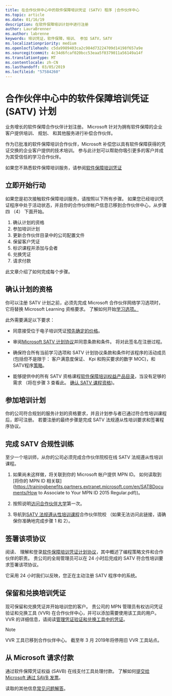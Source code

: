 ```yaml
---
title: 在合作伙伴中心中的软件保障培训凭证 (SATV) 程序 |合作伙伴中心
ms.topic: article
ms.date: 01/16/19
description: 在软件保障培训计划中进行注册
author: LauraBrenner
ms.author: labrenne
keywords: 培训凭证，软件保障，培训、 参加 SATV，SATV
ms.localizationpriority: medium
ms.openlocfilehash: c5da9989403ca2c984d73224709d14198f657a9e
ms.sourcegitcommit: 4c34d6fcaf020bcc53eaa5f0379011a56149a14f
ms.translationtype: MT
ms.contentlocale: zh-CN
ms.lasthandoff: 03/05/2019
ms.locfileid: "57584260"
---
```

# <a name="software-assurance-training-voucher-satv-program-in-partner-center"></a>合作伙伴中心中的软件保障培训凭证 (SATV) 计划

业务增长的软件保障合作伙伴计划注册。 Microsoft 针对为拥有软件保障的企业客户提供培训、 规划、 和其他服务进行补偿合作伙伴。 

作为已批准的软件保障培训合作伙伴，Microsoft 补偿您以具有软件保障获得的凭证交换的企业客户提供的技术培训。 参与此计划可以帮助你吸引更多的客户并成为其受信任的学习合作伙伴。

如果您不熟悉软件保障培训服务，请参阅[软件保障培训凭证 ](https://trainingbenefits.partners.extranet.microsoft.com/en/SATV/Pages/default.aspx)

## <a name="get-started"></a>立即开始行动

如果您是初次接触软件保障培训服务，请按照以下所有步骤。 如果您已经培训凭证程序中处于活动状态，并且你的合作伙伴帐户信息已移到合作伙伴中心，从步骤四 （4） 下面开始。 

1. 确认计划的资格
2. 参加培训计划
3. 更新合作伙伴目录中的公司配置文件
4. 保留客户凭证
5. 标识课程并添加与会者
6. 兑换凭证
7. 请求付款

此文章介绍了如何完成每个步骤。

## <a name="confirm-program-eligibility"></a>确认计划的资格

你可以注册 SATV 计划之前，必须先完成 Microsoft 合作伙伴网络学习选项时，它将替换 Microsoft Learning 资格要求。 了解如何开始[学习选项。](https://partner.microsoft.com/en-US/marketing/details/learning-option-enrollment#/)

此外需要满足以下要求：

- 同意接受位于电子培训凭证[预先确定的价格](https://partner.microsoft.com/en-US/membership/satv-voucher-pricing)。

- 审阅[Microsoft SATV 计划协议](https://aka.ms/satv_legal_agreement)并同意条款和条件。 将对此签名在注册过程。 

- 确保符合所有当前学习选项和 SATV 计划协议条款和条件时该程序的活动成员 (包括但不是限于： 客户满意度保证、 Kpi 和购买要求的数字 MOC)，和 SATV程序[策略](https://trainingbenefits.partners.extranet.microsoft.com/en/SATV/Pages/ProgramPolicies.aspx)。

- 能够提供中的所有 SATV 资格课程[软件保障培训权益产品目录](https://aka.ms/SATV_catalog)，当没有足够的需求 （将在步骤 3 查看此。 [确认 SATV 课程资格](https://trainingbenefits.partners.extranet.microsoft.com/en/SATV/Pages/ConfirmEligibility.aspx))。

## <a name="enroll-in-the-training-program"></a>参加培训计划

你的公司符合规划的服务计划的资格要求，并且计划参与者已通过符合性培训课程后，即可注册。 若要注册的最终步骤是完成 SATV 法规遵从性培训要求和签署程序协议。  

## <a name="complete-the-satv-compliance-training"></a>完成 SATV 合规性训练

至少一个培训师，从你的公司必须完成合作伙伴院校在线 SATV 法规遵从性培训课程。
 
1. 如果尚未这样做，将关联到你的 Microsoft 帐户提供 MPN ID。 如何读取到[将你的 MPN ID 相关联](https://trainingbenefits.partners.extranet.microsoft.com/en/SATBDocuments/How to Associate to Your MPN ID 2015 Regular.pdf))。

2. 按照说明[访问合作伙伴大学](https://trainingbenefits.partners.extranet.microsoft.com/en/SATBDocuments/Partner_University_on-boarding.pdf)第一次。

3. 导航到[SATV 法规遵从性培训课程](https://partneruniversity.microsoft.com/?whr=uri:MicrosoftAccount&courseId=14461&scoId=dXsXmk7lB_2704778676)合作伙伴院校 （如果无法访问此链接，请确保你准确地完成步骤 1 和 2）。  

## <a name="sign-the-agreement"></a>签署该项协议

阅读、 理解和登录[软件保障培训凭证计划协议](https://partners.microsoft.com/partnerprogram/Satv.aspx)，其中概述了编程策略文件和合作伙伴的职责。 贵公司的全局管理员可以在 24 小时后完成的 SATV 符合性培训要求签署该项协议。

它采用 24 小时我们以反映，您正在主动注册 SATV 程序中的系统。 

## <a name="reserve-and-redeem-training-vouchers"></a>保留和兑换培训凭证

现可保留和兑换凭证并开始培训您的客户。 贵公司的 MPN 管理员有权访问凭证验证和兑换工具 (VVR) 在合作伙伴中心，并可以添加需要使用该工具的用户。 VVR 的详细信息，请阅读[管理凭证验证和兑换工具中的凭证](voucher-validation-tool.md)。

>[!Note]
>VVR 工具已移到合作伙伴中心。 截至年 3 月 2019年将停用旧 VVR 工具站点。

## <a name="request-payment-from-microsoft"></a>从 Microsoft 请求付款

通过软件保障凭证权益 (SAVB) 在线支付工具处理付款。  了解如何[提交给 Microsoft 通过 SAVB 发票](https://trainingbenefits.partners.extranet.microsoft.com/en/SATV/Pages/GetPaid.aspx)。

读取的其他信息[常见问题解答](vvr-faq.md)。